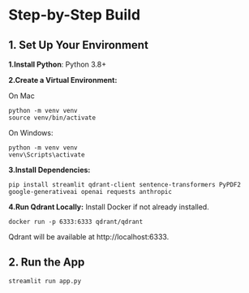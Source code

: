 # Step-by-Step Build

## 1. Set Up Your Environment
   
 ****1.Install Python****: Python 3.8+ 

****2.Create a Virtual Environment:****

On Mac
```
python -m venv venv
source venv/bin/activate  
```
On Windows: 
```
python -m venv venv
venv\Scripts\activate
```

****3.Install Dependencies:****
```
pip install streamlit qdrant-client sentence-transformers PyPDF2 google-generativeai openai requests anthropic
```
****4.Run Qdrant Locally:****
Install Docker if not already installed.
```
docker run -p 6333:6333 qdrant/qdrant
```
Qdrant will be available at http://localhost:6333.


## 2. Run the App
```
streamlit run app.py
```
